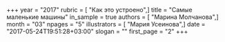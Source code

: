 +++
year = "2017"
rubric = [ "Как это устроено",]
title = "Самые маленькие машины"
in_sample = true
authors = [ "Марина Молчанова",]
month = "03"
npages = "5"
illustrators = [ "Мария Усеинова",]
date = "2017-05-24T19:51:28+03:00"
slogan = ""
first_page = "2"
+++
